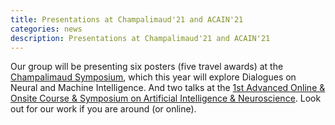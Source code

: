```yaml
---
title: Presentations at Champalimaud'21 and ACAIN'21
categories: news
description: Presentations at Champalimaud'21 and ACAIN'21
---
```


Our group will be presenting six posters (five travel awards) at the [Champalimaud Symposium](https://symposium.fchampalimaud.science/), which this year will explore Dialogues on Neural and Machine Intelligence. And two talks at the [1st Advanced Online & Onsite Course & Symposium on Artificial Intelligence & Neuroscience](https://acain2021.artificial-intelligence-sas.org/). Look out for our work if you are around (or online).